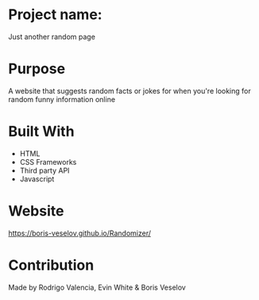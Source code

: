 # Project name: 

Just another random page

# Purpose

A website that suggests random facts or jokes for when you're looking for random funny information online

# Built With

* HTML
* CSS Frameworks
* Third party API
* Javascript

# Website

https://boris-veselov.github.io/Randomizer/

# Contribution

Made by Rodrigo Valencia, Evin White & Boris Veselov